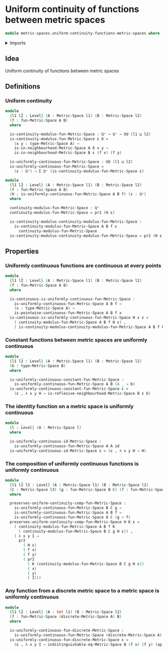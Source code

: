 # Uniform continuity of functions between metric spaces

```agda
module metric-spaces.uniform-continuity-functions-metric-spaces where
```

<details><summary>Imports</summary>

```agda
open import elementary-number-theory.positive-rational-numbers

open import foundation.action-on-identifications-functions
open import foundation.dependent-pair-types
open import foundation.function-types
open import foundation.identity-types
open import foundation.sets
open import foundation.universe-levels

open import metric-spaces.functions-metric-spaces
open import metric-spaces.metric-spaces
open import metric-spaces.pointwise-continuity-functions-metric-spaces
open import metric-spaces.sequences-metric-spaces
```

</details>

## Idea

Uniform continuity of functions between metric spaces

## Definitions

### Uniform continuity

```agda
module _
  {l1 l2 : Level} (A : Metric-Space l1) (B : Metric-Space l2)
  (f : fun-Metric-Space A B)
  where

  is-continuity-modulus-fun-Metric-Space : ℚ⁺ → ℚ⁺ → UU (l1 ⊔ l2)
  is-continuity-modulus-fun-Metric-Space ε δ =
    (x y : type-Metric-Space A) →
    is-in-neighbourhood-Metric-Space A δ x y →
    is-in-neighbourhood-Metric-Space B ε (f x) (f y)

  is-uniformly-continuous-fun-Metric-Space : UU (l1 ⊔ l2)
  is-uniformly-continuous-fun-Metric-Space =
    (ε : ℚ⁺) → Σ ℚ⁺ (is-continuity-modulus-fun-Metric-Space ε)

module _
  {l1 l2 : Level} (A : Metric-Space l1) (B : Metric-Space l2)
  (f : fun-Metric-Space A B)
  (H : is-uniformly-continuous-fun-Metric-Space A B f) (ε : ℚ⁺)
  where

  continuity-modulus-fun-Metric-Space : ℚ⁺
  continuity-modulus-fun-Metric-Space = pr1 (H ε)

  is-continuity-modulus-continuity-modulus-fun-Metric-Space :
    is-continuity-modulus-fun-Metric-Space A B f ε
      continuity-modulus-fun-Metric-Space
  is-continuity-modulus-continuity-modulus-fun-Metric-Space = pr2 (H ε)
```

## Properties

### Uniformly continuous functions are continuous at every points

```agda
module _
  {l1 l2 : Level} (A : Metric-Space l1) (B : Metric-Space l2)
  (f : fun-Metric-Space A B)
  where

  is-continuous-is-uniformly-continuous-fun-Metric-Space :
    is-uniformly-continuous-fun-Metric-Space A B f →
    (x : type-Metric-Space A) →
    is-pointwise-continuous-fun-Metric-Space A B f x
  is-continuous-is-uniformly-continuous-fun-Metric-Space H x ε =
    ( continuity-modulus-fun-Metric-Space A B f H ε) ,
    ( is-continuity-modulus-continuity-modulus-fun-Metric-Space A B f H ε x)
```

### Constant functions between metric spaces are uniformly continuous

```agda
module _
  {l1 l2 : Level} (A : Metric-Space l1) (B : Metric-Space l2)
  (b : type-Metric-Space B)
  where

  is-uniformly-continuous-constant-fun-Metric-Space :
    is-uniformly-continuous-fun-Metric-Space A B (λ _ → b)
  is-uniformly-continuous-constant-fun-Metric-Space ε =
    (ε , λ x y H → is-reflexive-neighbourhood-Metric-Space B ε b)
```

### The identity function on a metric space is uniformly continuous

```agda
module _
  {l : Level} (A : Metric-Space l)
  where

  is-uniformly-continuous-id-Metric-Space :
    is-uniformly-continuous-fun-Metric-Space A A id
  is-uniformly-continuous-id-Metric-Space ε = (ε , λ x y H → H)
```

### The composition of uniformly continuous functions is uniformly continuous

```agda
module _
  {l1 l2 l3 : Level} (A : Metric-Space l1) (B : Metric-Space l2)
  (C : Metric-Space l3) (g : fun-Metric-Space B C) (f : fun-Metric-Space A B)
  where

  preserves-uniform-continuity-comp-fun-Metric-Space :
    is-uniformly-continuous-fun-Metric-Space B C g →
    is-uniformly-continuous-fun-Metric-Space A B f →
    is-uniformly-continuous-fun-Metric-Space A C (g ∘ f)
  preserves-uniform-continuity-comp-fun-Metric-Space H K ε =
    ( continuity-modulus-fun-Metric-Space A B f K
      ( continuity-modulus-fun-Metric-Space B C g H ε)) ,
    ( λ x y I →
      pr2
        ( H ε)
        ( f x)
        ( f y)
        ( pr2
          ( K (continuity-modulus-fun-Metric-Space B C g H ε))
          ( x)
          ( y)
          ( I)))
```

### Any function from a discrete metric space to a metric space is uniformly continuous

```agda
module _
  {l1 l2 : Level} (A : Set l1) (B : Metric-Space l2)
  (f : fun-Metric-Space (discrete-Metric-Space A) B)
  where

  is-uniformly-continuous-fun-discrete-Metric-Space :
    is-uniformly-continuous-fun-Metric-Space (discrete-Metric-Space A) B f
  is-uniformly-continuous-fun-discrete-Metric-Space ε =
    (ε , λ x y I → indistinguishable-eq-Metric-Space B (f x) (f y) (ap f I) ε)
```

